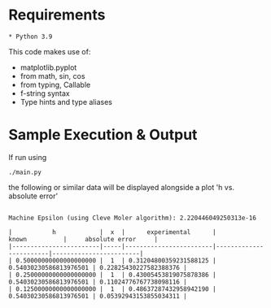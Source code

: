 # Requirements

    * Python 3.9

This code makes use of:

- matplotlib.pyplot
- from math, sin, cos
- from typing, Callable
- f-string syntax
- Type hints and type aliases

# Sample Execution & Output

If run using

```
./main.py
```

the following or similar data will be displayed alongside a plot 'h vs. absolute error'

```

Machine Epsilon (using Cleve Moler algorithm): 2.220446049250313e-16

|           h            |  x  |      experimental      |         known          |     absolute error     |
|------------------------|-----|------------------------|------------------------|------------------------|
| 0.50000000000000000000 |  1  | 0.31204800359231588125 | 0.54030230586813976501 | 0.22825430227582388376 |
| 0.25000000000000000000 |  1  | 0.43005453819075878386 | 0.54030230586813976501 | 0.11024776767738098116 |
| 0.12500000000000000000 |  1  | 0.48637287432958942190 | 0.54030230586813976501 | 0.05392943153855034311 |
```
